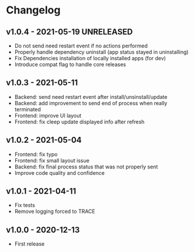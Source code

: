 # Changelog

## v1.0.4 - 2021-05-19 UNRELEASED

* Do not send need restart event if no actions performed
* Properly handle dependency uninstall (app status stayed in uninstalling)
* Fix Dependencies installation of locally installed apps (for dev)
* Introduce compat flag to handle core releases

## v1.0.3 - 2021-05-11

* Backend: send need restart event after install/unsinstall/update
* Backend: add improvement to send end of process when really terminated
* Frontend: improve UI layout
* Frontend: fix cleep update displayed info after refresh

## v1.0.2 - 2021-05-04

* Frontend: fix typo
* Frontend: fix small layout issue
* Backend: fix final process status that was not properly sent
* Improve code quality and confidence

## v1.0.1 - 2021-04-11

* Fix tests
* Remove logging forced to TRACE

## v1.0.0 - 2020-12-13

* First release

